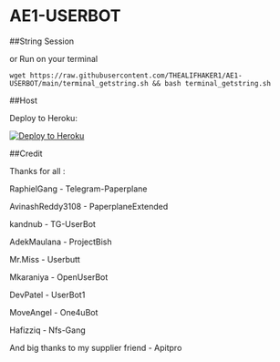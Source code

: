 # AE1-USERBOT

##String Session

or Run on your terminal
```
wget https://raw.githubusercontent.com/THEALIFHAKER1/AE1-USERBOT/main/terminal_getstring.sh && bash terminal_getstring.sh
```

##Host

Deploy to Heroku:
<p align="left"><a href="https://heroku.com/deploy?template=https://github.com/THEALIFHAKER1/AE1-USERBOT/main"> <img src="https://www.herokucdn.com/deploy/button.svg" alt="Deploy to Heroku" /></a></p>

##Credit

Thanks for all :

RaphielGang - Telegram-Paperplane

AvinashReddy3108 - PaperplaneExtended

kandnub - TG-UserBot

AdekMaulana - ProjectBish

Mr.Miss - Userbutt

Mkaraniya - OpenUserBot

DevPatel - UserBot1

MoveAngel - One4uBot

Hafizziq - Nfs-Gang

And big thanks to my supplier friend - Apitpro
